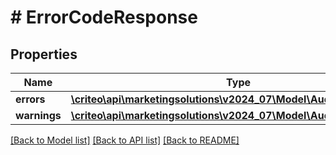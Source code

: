 # # ErrorCodeResponse

## Properties

Name | Type | Description | Notes
------------ | ------------- | ------------- | -------------
**errors** | [**\criteo\api\marketingsolutions\v2024_07\Model\AudienceError[]**](AudienceError.md) |  |
**warnings** | [**\criteo\api\marketingsolutions\v2024_07\Model\AudienceWarning[]**](AudienceWarning.md) |  | [optional]

[[Back to Model list]](../../README.md#models) [[Back to API list]](../../README.md#endpoints) [[Back to README]](../../README.md)
